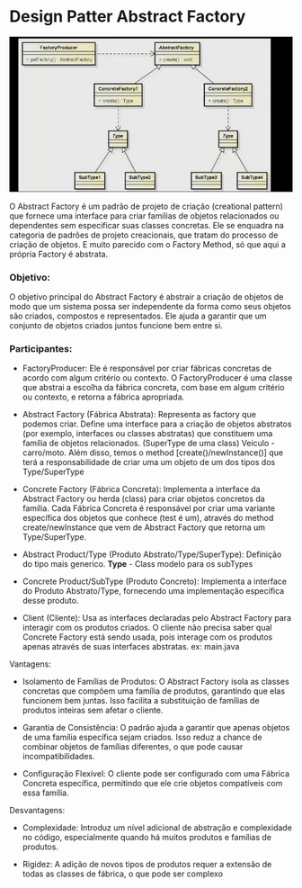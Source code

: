 # Design Patter Abstract Factory
![Design Pattern Abstract Factory ](../../../../../../.github/img/abstract-factory.png)

O Abstract Factory é um padrão de projeto de criação (creational pattern) que 
fornece uma interface para criar famílias de objetos relacionados ou dependentes
sem especificar suas classes concretas. Ele se enquadra na categoria de padrões 
de projeto creacionais, que tratam do processo de criação de objetos.
E muito parecido com o Factory Method, só que aqui a própria Factory é abstrata.


### Objetivo:

O objetivo principal do Abstract Factory é abstrair a criação de objetos de modo
que um sistema possa ser independente da forma como seus objetos são criados, 
compostos e representados. Ele ajuda a garantir que um conjunto de objetos 
criados juntos funcione bem entre si.

### Participantes:
    
   - FactoryProducer: Ele é responsável por criar fábricas concretas de acordo
   com algum critério ou contexto. O FactoryProducer é uma classe que abstrai a 
  escolha da fábrica concreta, com base em algum critério ou contexto, e retorna 
 a fábrica apropriada.

   - Abstract Factory (Fábrica Abstrata): Representa as factory que podemos criar.
    Define uma interface para a criação de objetos abstratos 
   (por exemplo, interfaces ou classes abstratas) que constituem 
   uma família de objetos relacionados. (SuperType de uma class) Veiculo - carro/moto.
   Além disso, temos o method [create()/newInstance()] que terá a responsabilidade de criar
   uma um objeto de um dos tipos dos Type/SuperType

  -  Concrete Factory (Fábrica Concreta): Implementa a interface da Abstract Factory ou herda (class)
    para criar objetos concretos da família. Cada Fábrica Concreta é responsável por 
    criar uma variante específica dos objetos que conhece (test é um), através do method create/newInstance que vem de
     Abstract Factory que retorna um Type/SuperType.

  -  Abstract Product/Type (Produto Abstrato/Type/SuperType): Definição do tipo mais generico. **Type** - Class modelo para os subTypes

  - Concrete Product/SubType (Produto Concreto): Implementa a interface do Produto Abstrato/Type,
  fornecendo uma implementação específica desse produto.

  -  Client (Cliente): Usa as interfaces declaradas pelo Abstract Factory para interagir 
    com os produtos criados. O cliente não precisa saber qual Concrete Factory está sendo
   usada, pois interage com os produtos apenas através de suas interfaces abstratas.
    ex: main.java

Vantagens:

   - Isolamento de Famílias de Produtos: O Abstract Factory isola as classes concretas que compõem uma família de produtos, garantindo que elas funcionem bem juntas. Isso facilita a substituição de famílias de produtos inteiras sem afetar o cliente.

   - Garantia de Consistência: O padrão ajuda a garantir que apenas objetos de uma família específica sejam criados. Isso reduz a chance de combinar objetos de famílias diferentes, o que pode causar incompatibilidades.

   - Configuração Flexível: O cliente pode ser configurado com uma Fábrica Concreta específica, permitindo que ele crie objetos compatíveis com essa família.

Desvantagens:

   - Complexidade: Introduz um nível adicional de abstração e complexidade no código, especialmente quando há muitos produtos e famílias de produtos.

   - Rigidez: A adição de novos tipos de produtos requer a extensão de todas as classes de fábrica, o que pode ser complexo